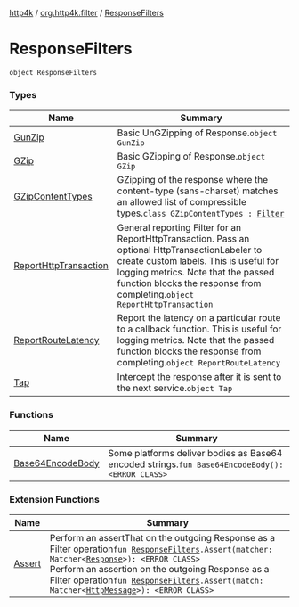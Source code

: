 [http4k](../../index.md) / [org.http4k.filter](../index.md) / [ResponseFilters](./index.md)

# ResponseFilters

`object ResponseFilters`

### Types

| Name | Summary |
|---|---|
| [GunZip](-gun-zip/index.md) | Basic UnGZipping of Response.`object GunZip` |
| [GZip](-g-zip/index.md) | Basic GZipping of Response.`object GZip` |
| [GZipContentTypes](-g-zip-content-types/index.md) | GZipping of the response where the content-type (sans-charset) matches an allowed list of compressible types.`class GZipContentTypes : `[`Filter`](../../org.http4k.core/-filter.md) |
| [ReportHttpTransaction](-report-http-transaction/index.md) | General reporting Filter for an ReportHttpTransaction. Pass an optional HttpTransactionLabeler to create custom labels. This is useful for logging metrics. Note that the passed function blocks the response from completing.`object ReportHttpTransaction` |
| [ReportRouteLatency](-report-route-latency/index.md) | Report the latency on a particular route to a callback function. This is useful for logging metrics. Note that the passed function blocks the response from completing.`object ReportRouteLatency` |
| [Tap](-tap/index.md) | Intercept the response after it is sent to the next service.`object Tap` |

### Functions

| Name | Summary |
|---|---|
| [Base64EncodeBody](-base64-encode-body.md) | Some platforms deliver bodies as Base64 encoded strings.`fun Base64EncodeBody(): <ERROR CLASS>` |

### Extension Functions

| Name | Summary |
|---|---|
| [Assert](../-assert.md) | Perform an assertThat on the outgoing Response as a Filter operation`fun `[`ResponseFilters`](./index.md)`.Assert(matcher: Matcher<`[`Response`](../../org.http4k.core/-response/index.md)`>): <ERROR CLASS>`<br>Perform an assertion on the outgoing Response as a Filter operation`fun `[`ResponseFilters`](./index.md)`.Assert(match: Matcher<`[`HttpMessage`](../../org.http4k.core/-http-message/index.md)`>): <ERROR CLASS>` |
